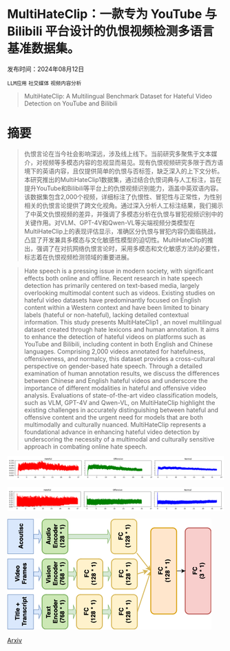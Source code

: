 # MultiHateClip：一款专为 YouTube 与 Bilibili 平台设计的仇恨视频检测多语言基准数据集。

发布时间：2024年08月12日

`LLM应用` `社交媒体` `视频内容分析`

> MultiHateClip: A Multilingual Benchmark Dataset for Hateful Video Detection on YouTube and Bilibili

# 摘要

> 仇恨言论在当今社会影响深远，涉及线上线下。当前研究多聚焦于文本媒介，对视频等多模态内容的忽视显而易见。现有仇恨视频研究多限于西方语境下的英语内容，且仅提供简单的仇恨与否标签，缺乏深入的上下文分析。本研究推出的MultiHateClip1数据集，通过结合仇恨词典与人工标注，旨在提升YouTube和Bilibili等平台上的仇恨视频识别能力，涵盖中英双语内容。该数据集包含2,000个视频，详细标注了仇恨性、冒犯性与正常性，为性别相关的仇恨言论提供了跨文化视角。通过深入分析人工标注结果，我们揭示了中英文仇恨视频的差异，并强调了多模态分析在仇恨与冒犯视频识别中的关键作用。对VLM、GPT-4V和Qwen-VL等尖端视频分类模型在MultiHateClip上的表现评估显示，准确区分仇恨与冒犯内容仍面临挑战，凸显了开发兼具多模态与文化敏感性模型的迫切性。MultiHateClip的推出，强调了在对抗网络仇恨言论时，采用多模态和文化敏感方法的必要性，标志着在仇恨视频检测领域的重要进展。

> Hate speech is a pressing issue in modern society, with significant effects both online and offline. Recent research in hate speech detection has primarily centered on text-based media, largely overlooking multimodal content such as videos. Existing studies on hateful video datasets have predominantly focused on English content within a Western context and have been limited to binary labels (hateful or non-hateful), lacking detailed contextual information. This study presents MultiHateClip1 , an novel multilingual dataset created through hate lexicons and human annotation. It aims to enhance the detection of hateful videos on platforms such as YouTube and Bilibili, including content in both English and Chinese languages. Comprising 2,000 videos annotated for hatefulness, offensiveness, and normalcy, this dataset provides a cross-cultural perspective on gender-based hate speech. Through a detailed examination of human annotation results, we discuss the differences between Chinese and English hateful videos and underscore the importance of different modalities in hateful and offensive video analysis. Evaluations of state-of-the-art video classification models, such as VLM, GPT-4V and Qwen-VL, on MultiHateClip highlight the existing challenges in accurately distinguishing between hateful and offensive content and the urgent need for models that are both multimodally and culturally nuanced. MultiHateClip represents a foundational advance in enhancing hateful video detection by underscoring the necessity of a multimodal and culturally sensitive approach in combating online hate speech.

![MultiHateClip：一款专为 YouTube 与 Bilibili 平台设计的仇恨视频检测多语言基准数据集。](../../../paper_images/2408.03468/en_amplitude_plot.png)

![MultiHateClip：一款专为 YouTube 与 Bilibili 平台设计的仇恨视频检测多语言基准数据集。](../../../paper_images/2408.03468/en_zero_crossing_rate_plot.png)

![MultiHateClip：一款专为 YouTube 与 Bilibili 平台设计的仇恨视频检测多语言基准数据集。](../../../paper_images/2408.03468/framework.png)

[Arxiv](https://arxiv.org/abs/2408.03468)